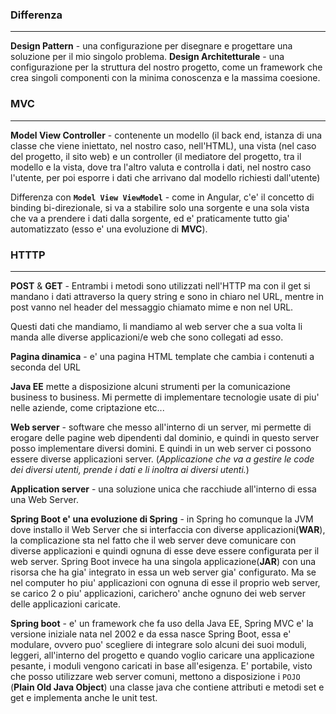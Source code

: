 ### Differenza
---
**Design Pattern** - una configurazione per disegnare e progettare una soluzione per il mio singolo problema.
**Design Architetturale** - una configurazione per la struttura del nostro progetto, come un framework che crea singoli componenti con la minima conoscenza e la massima coesione.
### MVC
---
**Model View Controller** - contenente un modello (il back end, istanza di una classe che viene iniettato, nel nostro caso, nell'HTML), una vista (nel caso del progetto, il sito web) e un controller (il mediatore del progetto, tra il modello e la vista, dove tra l'altro valuta e controlla i dati, nel nostro caso l'utente, per poi esporre i dati che arrivano dal modello richiesti dall'utente)

Differenza con **`Model View ViewModel`** - come in Angular, c'e' il concetto di binding bi-direzionale, si va a stabilire solo una sorgente e una sola vista che va a prendere i dati dalla sorgente, ed e' praticamente tutto gia' automatizzato (esso e' una evoluzione di **MVC**).
### HTTTP
---
**POST** & **GET** - Entrambi i metodi sono utilizzati nell'HTTP ma con il get si mandano i dati attraverso la query string e sono in chiaro nel URL, mentre in post vanno nel header del messaggio chiamato mime e non nel URL.

Questi dati che mandiamo, li mandiamo al web server che a sua volta li manda alle diverse applicazioni/e web che sono collegati ad esso. 

**Pagina dinamica** - e' una pagina HTML template che cambia i contenuti a seconda del URL

**Java EE** mette a disposizione alcuni strumenti per la comunicazione business to business. Mi permette di implementare tecnologie usate di piu' nelle aziende, come criptazione etc...

**Web server** - software che messo all'interno di un server, mi permette di erogare delle pagine web dipendenti dal dominio, e quindi in questo server posso implementare diversi domini. E quindi in un web server ci possono essere diverse applicazioni server. (*Applicazione che va a gestire le code dei diversi utenti, prende i dati e li inoltra ai diversi utenti.*)

**Application server** - una soluzione unica che racchiude all'interno di essa una Web Server.

**Spring Boot e' una evoluzione di Spring** - in Spring ho comunque la JVM dove installo il Web Server che si interfaccia con diverse applicazioni(**WAR**), la complicazione sta nel fatto che il web server deve comunicare con diverse applicazioni e quindi ognuna di esse deve essere configurata per il web server. Spring Boot invece ha una singola applicazione(**JAR**) con una risorsa che ha gia' integrato in essa un web server gia' configurato. Ma se nel computer ho piu' applicazioni con ognuna di esse il proprio web server, se carico 2 o piu' applicazioni, carichero' anche ognuno dei web server delle applicazioni caricate.

**Spring boot** - e' un framework che fa uso della Java EE, Spring MVC e' la versione iniziale nata nel 2002 e da essa nasce Spring Boot, essa e' modulare, ovvero puo' scegliere di integrare solo alcuni dei suoi moduli, leggeri, all'interno del progetto e quando voglio caricare una applicazione pesante, i moduli vengono caricati in base all'esigenza. E' portabile, visto che posso utilizzare web server comuni, mettono a disposizione i `POJO` (**Plain Old Java Object**) una classe java che contiene attributi e metodi set e get e implementa anche le unit test.
	